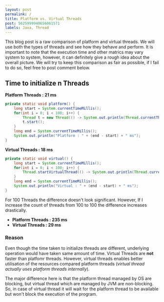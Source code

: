 ```yaml
---
layout: post
permalink: /
title: Platform vs. Virtual Threads
post: 5625999940656061571
labels: Java, Thread
---
```


This blog post is a raw comparison of platform and virtual threads. We will use both the types of threads and see how they behave and perform. It is important to note that the execution time and other matrics may vary system to system, however, it can definitely give a rough idea about the overall picture. We will try to keep this comparison as fair as possible, if I fail to do so, feel free to post comment below.


## Time to initialize n Threads

**Platform Threads : 21 ms**

```java
private static void platform() {
    long start = System.currentTimeMillis();
    for(int i = 0; i < 100; i++) {
        Thread t = new Thread(() -> System.out.println(Thread.currentThread().getThreadGroup().getName()));
        t.start();
    }
    long end = System.currentTimeMillis();
    System.out.println("Platform : " + (end - start) + " ms");
}
```

**Virtual Threads : 18 ms**

```java
private static void virtual() {
    long start = System.currentTimeMillis();
    for(int i = 0; i < 100; i++) {
        Thread.startVirtualThread(() -> System.out.println(Thread.currentThread().getThreadGroup().getName()));
    }
    long end = System.currentTimeMillis();
    System.out.println("Virtual : " + (end - start) + " ms");
}
```

For 100 Threads the difference doesn't look significant. However, If I increase the count of threads from 100 to 100 the difference increases drastically.

- **Platform Threads : 235 ms**
- **Virtual Threads : 29 ms**

### Reason
Even though the time taken to initialize threads are different, underlying operation would have taken same amount of time. Virtual Threads are **not** faster than platfomr threads. However, virtual threads enables better utilisation of  the resources compared platform threads (_virtual thread actually uses platform threads internally_).

The major difference here is that the platform thread managed by OS are blocking, but virtual thread which are managed by JVM are non-blocking. So, in case of virtual thread it will wait for the platform thread to be available but won't block the execution of the program.

